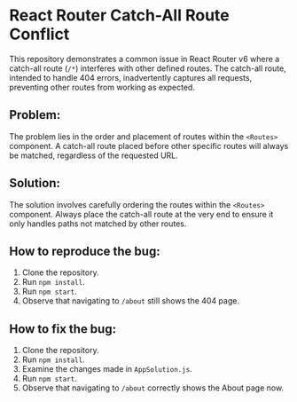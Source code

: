 # React Router Catch-All Route Conflict

This repository demonstrates a common issue in React Router v6 where a catch-all route (`/*`) interferes with other defined routes.  The catch-all route, intended to handle 404 errors, inadvertently captures all requests, preventing other routes from working as expected.

## Problem:

The problem lies in the order and placement of routes within the `<Routes>` component. A catch-all route placed before other specific routes will always be matched, regardless of the requested URL.

## Solution:

The solution involves carefully ordering the routes within the `<Routes>` component. Always place the catch-all route at the very end to ensure it only handles paths not matched by other routes.

## How to reproduce the bug:

1. Clone the repository.
2. Run `npm install`.
3. Run `npm start`.
4. Observe that navigating to `/about` still shows the 404 page.

## How to fix the bug:

1. Clone the repository.
2. Run `npm install`.
3. Examine the changes made in `AppSolution.js`.
4. Run `npm start`.
5. Observe that navigating to `/about` correctly shows the About page now.